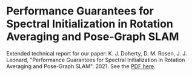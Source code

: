 # Performance Guarantees for Spectral Initialization in Rotation Averaging and Pose-Graph SLAM

Extended technical report for our paper: K. J. Doherty, D. M. Rosen, J. J. Leonard, "Performance Guarantees for Spectral Initialization in Rotation Averaging and Pose-Graph SLAM". 2021.
See the [PDF here](https://github.com/MarineRoboticsGroup/spectral2021-techreport/blob/master/doherty2021spectral-techreport.pdf).
